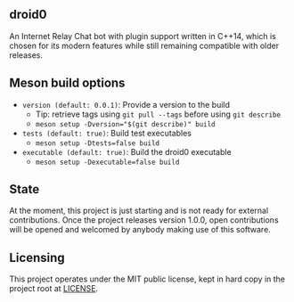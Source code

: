 droid0
------

An Internet Relay Chat bot with plugin support written in C++14, which is
chosen for its modern features while still remaining compatible with older
releases.

## Meson build options

* `version (default: 0.0.1)`: Provide a version to the build
    * Tip: retrieve tags using `git pull --tags` before using `git describe`
    * `meson setup -Dversion="$(git describe)" build`
* `tests (default: true)`: Build test executables
    * `meson setup -Dtests=false build`
* `executable (default: true)`: Build the droid0 executable
    * `meson setup -Dexecutable=false build`

## State

At the moment, this project is just starting and is not ready for external
contributions. Once the project releases version 1.0.0, open contributions
will be opened and welcomed by anybody making use of this software.

## Licensing

This project operates under the MIT public license, kept in hard copy in the
project root at [LICENSE](https://github.com/kevr/droid0/tree/master/LICENSE).
